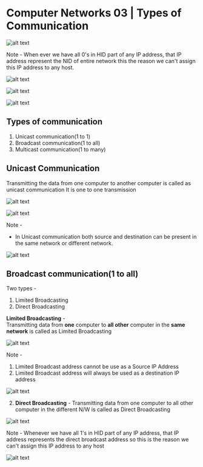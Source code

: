 # Computer Networks 03 | Types of Communication
![alt text](image-19.png)

Note - When ever we have all 0's in HID part of any IP address, that IP address represent the NID of entire network this the reason we can't assign this IP address to any host.

![alt text](image-20.png)

![alt text](image-21.png)

![alt text](image-22.png)

## Types of communication
1. Unicast communication(1 to 1)
2. Broadcast communication(1 to all)
3. Multicast communication(1 to many)

## Unicast Communication
Transmitting the data from one computer to another computer is called as unicast communication
It is one to one transmission

![alt text](image-23.png)

![alt text](image-24.png)

Note - 
* In Unicast communication both source and destination can be present in the same network or different network.

![alt text](image-25.png)

## Broadcast communication(1 to all)
Two types -  
1. Limited Broadcasting
2. Direct Broadcasting

**Limited Broadcasting** -   
Transmitting data from **one** computer to **all other** computer in the **same network** is called as Limited Broadcasting

![alt text](image-26.png)

Note - 
1. Limited Broadcast address cannot be use as a Source IP Address
2. Limited Broadcast address will always be used as a destination IP address

![alt text](image-27.png)

2. **Direct Broadcasting** - Transmitting data from one computer to all other computer in the different N/W is called as Direct Broadcasting

![alt text](image-28.png)

Note - Whenever we have all 1's in HID part of any IP address, that IP address represents the direct broadcast address so this is the reason we can't assign this IP address to any host

![alt text](image-29.png)